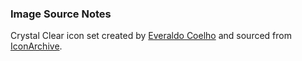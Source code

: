 ### Image Source Notes ###

Crystal Clear icon set created by [Everaldo Coelho](http://www.everaldo.com/) and sourced from [IconArchive](http://www.iconarchive.com/show/crystal-clear-icons-by-everaldo.html).

